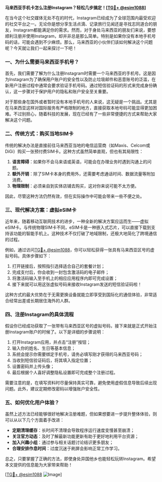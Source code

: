 **马来西亚手机卡怎么注册Instagram？轻松几步搞定！[[TG💪+ @esim1088](https://t.me/s/esim1088)]**

在当今这个社交媒体无处不在的时代，Instagram已经成为了全球范围内最受欢迎的社交平台之一。无论你是想分享生活点滴、记录旅行见闻还是寻找志同道合的朋友，Instagram都能满足你的需求。然而，对于身处马来西亚的朋友们来说，要想顺利注册并使用Instagram，却并非总是那么简单。特别是如果你没有本地手机号码的话，可能会遇到不少麻烦。那么，马来西亚的小伙伴们该如何解决这个问题呢？今天就让我们一起来探讨一下吧！

### 一、为什么需要马来西亚手机号？

首先，我们需要了解为什么注册Instagram时需要一个马来西亚的手机号。这是因为Instagram为了确保用户账户的安全性以及防止垃圾邮件和恶意账号的泛滥，在新用户注册过程中通常会要求验证手机号码。通过短信验证码的形式来完成身份确认，这一步骤对于保护用户的隐私和账户安全至关重要。

对于那些身在国外或者暂时没有本地手机号的人来说，这无疑是一个挑战。尤其是在马来西亚这样对国际服务有严格限制的地方，直接获取本地号码可能显得更加困难。不过别担心，随着科技的发展，现在已经有了一些非常便捷的方式来帮助大家解决这个问题。

### 二、传统方式：购买当地SIM卡

传统的解决办法是直接前往马来西亚当地的电信运营商（如Maxis、Celcom或DiGi）购买一张预付费SIM卡。这种方式虽然简单直观，但也有其局限性：

1. **语言障碍**：如果你不会马来语或英语，可能会在办理业务时遇到沟通上的问题。
2. **额外开销**：除了SIM卡本身的费用外，还需要考虑通话时间、数据流量等附加消费。
3. **物理限制**：必须亲自到实体店铺去购买，这对你来说可能不太方便。

因此，尽管这种方法仍然有效，但在实际操作中可能会带来一些不便之处。

### 三、现代解决方案：虚拟eSIM卡

近年来，随着移动互联网技术的进步，一种全新的解决方案应运而生——虚拟eSIM卡。与传统物理SIM卡不同，eSIM卡是一种嵌入式芯片，可以直接下载到支持该功能的智能手机上。这种技术不仅打破了地域限制，还极大地简化了跨境通信的过程。

例如，通过访问[TG💪+ @esim1088](https://t.me/s/esim1088)，你可以轻松获得一张具有马来西亚区号的虚拟号码。具体步骤如下：

1. 打开链接后，按照指引选择适合自己的套餐计划；
2. 完成支付后，你会收到一封包含激活码的电子邮件；
3. 将激活码输入至手机上的相应应用程序内即可完成设置；
4. 接下来就可以用这张虚拟号码来接收Instagram发送的短信验证码啦！

这种方式的最大优势在于无需更换设备就能立即享受到国际化的通信体验，非常适合经常出差或长期居住海外的人群。

### 四、注册Instagram的具体流程

假设你已经成功获取了一张带有马来西亚区号的虚拟号码，接下来就是正式开始注册Instagram账户的时候了。以下是详细的步骤说明：

1. 打开Instagram应用，并点击“注册”按钮；
2. 输入你的姓名、生日等基本信息；
3. 系统会提示你需要绑定手机号，请务必填写刚才获得的马来西亚号码；
4. 当收到短信验证码后，将其填入指定位置；
5. 设置密码并上传头像；
6. 最后根据个人喜好调整隐私设置即可完成整个注册过程。

需要注意的是，在填写资料时尽量保持真实可靠，避免使用虚假信息导致后续出现问题。此外，建议定期修改密码以增强账户安全性。

### 五、如何优化用户体验？

虽然上述方法已经能够很好地解决注册难题，但如果想要进一步提升整体体验，则可以从以下几个方面着手改进：

- **定期清理缓存**：长时间不清理会导致程序运行速度变慢甚至崩溃；
- **关注官方动态**：及时了解最新功能更新有助于更好地利用平台资源；
- **加入兴趣小组**：通过参与相关话题讨论结识更多朋友；
- **合理安排作息时间**：过度沉迷于刷屏会影响正常工作学习。

总之，只要掌握了正确的方法，即使身处异国他乡也能轻松玩转Instagram。希望本文提供的信息能为大家带来帮助！

[[TG💪+ @esim1088](https://t.me/s/esim1088) ![Image](https://i.postimg.cc/4NQfJmqS/Snipaste-2025-05-13-00-14-12.png)]